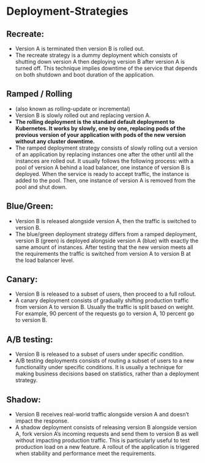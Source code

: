 # Deployment-Strategies

## Recreate: 
* Version A is terminated then version B is rolled out.
* The recreate strategy is a dummy deployment which consists of shutting down version A then deploying version B after version A is turned off. This technique implies downtime of the service that depends on both shutdown and boot duration of the application.

## Ramped / Rolling
* (also known as rolling-update or incremental)
* Version B is slowly rolled out and replacing version A.
* **The rolling deployment is the standard default deployment to Kubernetes. It works by slowly, one by one, replacing pods of the previous version of your application with pods of the new version without any cluster downtime.**
* The ramped deployment strategy consists of slowly rolling out a version of an application by replacing instances one after the other until all the instances are rolled out. It usually follows the following process: with a pool of version A behind a load balancer, one instance of version B is deployed. When the service is ready to accept traffic, the instance is added to the pool. Then, one instance of version A is removed from the pool and shut down.

## Blue/Green: 
* Version B is released alongside version A, then the traffic is switched to version B.
* The blue/green deployment strategy differs from a ramped deployment, version B (green) is deployed alongside version A (blue) with exactly the same amount of instances. After testing that the new version meets all the requirements the traffic is switched from version A to version B at the load balancer level.

## Canary: 
* Version B is released to a subset of users, then proceed to a full rollout.
* A canary deployment consists of gradually shifting production traffic from version A to version B. Usually the traffic is split based on weight. For example, 90 percent of the requests go to version A, 10 percent go to version B.

## A/B testing: 
* Version B is released to a subset of users under specific condition.
* A/B testing deployments consists of routing a subset of users to a new functionality under specific conditions. It is usually a technique for making business decisions based on statistics, rather than a deployment strategy.

## Shadow: 
* Version B receives real-world traffic alongside version A and doesn’t impact the response.
* A shadow deployment consists of releasing version B alongside version A, fork version A’s incoming requests and send them to version B as well without impacting production traffic. This is particularly useful to test production load on a new feature. A rollout of the application is triggered when stability and performance meet the requirements.
